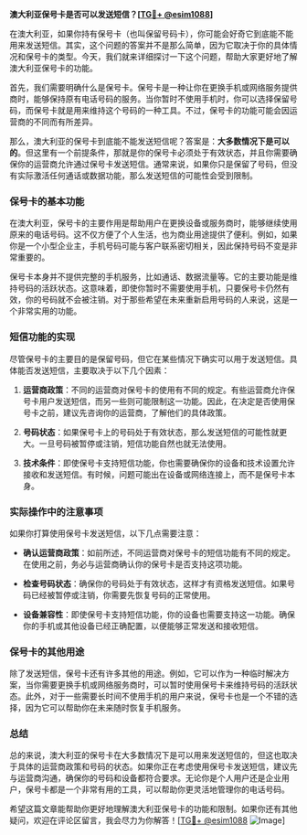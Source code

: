 **澳大利亚保号卡是否可以发送短信？[[TG💪+ @esim1088](https://t.me/s/esim1088)]**

在澳大利亚，如果你持有保号卡（也叫保留号码卡），你可能会好奇它到底能不能用来发送短信。其实，这个问题的答案并不是那么简单，因为它取决于你的具体情况和保号卡的类型。今天，我们就来详细探讨一下这个问题，帮助大家更好地了解澳大利亚保号卡的功能。

首先，我们需要明确什么是保号卡。保号卡是一种让你在更换手机或网络服务提供商时，能够保持原有电话号码的服务。当你暂时不使用手机时，你可以选择保留号码，而保号卡就是用来维持这个号码的一种工具。不过，保号卡的功能可能会因运营商的不同而有所差异。

那么，澳大利亚的保号卡到底能不能发送短信呢？答案是：**大多数情况下是可以的**。但这里有一个前提条件，那就是你的保号卡必须处于有效状态，并且你需要确保你的运营商允许通过保号卡发送短信。通常来说，如果你只是保留了号码，但没有实际激活任何通话或数据功能，那么发送短信的可能性会受到限制。

### 保号卡的基本功能

在澳大利亚，保号卡的主要作用是帮助用户在更换设备或服务商时，能够继续使用原来的电话号码。这不仅方便了个人生活，也为商业用途提供了便利。例如，如果你是一个小型企业主，手机号码可能与客户联系密切相关，因此保持号码不变是非常重要的。

保号卡本身并不提供完整的手机服务，比如通话、数据流量等。它的主要功能是维持号码的活跃状态。这意味着，即使你暂时不需要使用手机，只要保号卡仍然有效，你的号码就不会被注销。对于那些希望在未来重新启用号码的人来说，这是一个非常实用的功能。

### 短信功能的实现

尽管保号卡的主要目的是保留号码，但它在某些情况下确实可以用于发送短信。具体能否发送短信，主要取决于以下几个因素：

1. **运营商政策**：不同的运营商对保号卡的使用有不同的规定。有些运营商允许保号卡用户发送短信，而另一些则可能限制这一功能。因此，在决定是否使用保号卡之前，建议先咨询你的运营商，了解他们的具体政策。

2. **号码状态**：如果保号卡上的号码处于有效状态，那么发送短信的可能性就更大。一旦号码被暂停或注销，短信功能自然也就无法使用。

3. **技术条件**：即使保号卡支持短信功能，你也需要确保你的设备和技术设置允许接收和发送短信。有时候，问题可能出在设备或网络连接上，而不是保号卡本身。

### 实际操作中的注意事项

如果你打算使用保号卡发送短信，以下几点需要注意：

- **确认运营商政策**：如前所述，不同运营商对保号卡的短信功能有不同的规定。在使用之前，务必与运营商确认你的保号卡是否支持这项功能。
  
- **检查号码状态**：确保你的号码处于有效状态，这样才有资格发送短信。如果号码已经被暂停或注销，你需要先恢复号码的正常使用。

- **设备兼容性**：即使保号卡支持短信功能，你的设备也需要支持这一功能。确保你的手机或其他设备已经正确配置，以便能够正常发送和接收短信。

### 保号卡的其他用途

除了发送短信，保号卡还有许多其他的用途。例如，它可以作为一种临时解决方案，当你需要更换手机或网络服务商时，可以暂时使用保号卡来维持号码的活跃状态。此外，对于一些需要长时间不使用手机的用户来说，保号卡也是一个不错的选择，因为它可以帮助你在未来随时恢复手机服务。

### 总结

总的来说，澳大利亚的保号卡在大多数情况下是可以用来发送短信的，但这也取决于具体的运营商政策和号码的状态。如果你正在考虑使用保号卡发送短信，建议先与运营商沟通，确保你的号码和设备都符合要求。无论你是个人用户还是企业用户，保号卡都是一个非常有用的工具，可以帮助你更灵活地管理你的电话号码。

希望这篇文章能帮助你更好地理解澳大利亚保号卡的功能和限制。如果你还有其他疑问，欢迎在评论区留言，我会尽力为你解答！[[TG💪+ @esim1088](https://t.me/s/esim1088) ![Image](https://i.postimg.cc/4NQfJmqS/Snipaste-2025-05-13-00-14-12.png)]